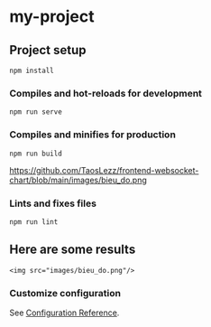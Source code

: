 # my-project

## Project setup
```
npm install
```

### Compiles and hot-reloads for development
```
npm run serve
```

### Compiles and minifies for production
```
npm run build
```
https://github.com/TaosLezz/frontend-websocket-chart/blob/main/images/bieu_do.png
### Lints and fixes files
```
npm run lint
```
## Here are some results <a name = 'interface'></a>
```
<img src="images/bieu_do.png"/>
```
### Customize configuration
See [Configuration Reference](https://cli.vuejs.org/config/).
